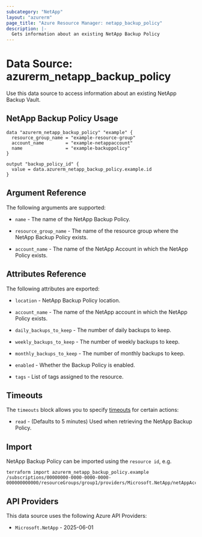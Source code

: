 ```yaml
---
subcategory: "NetApp"
layout: "azurerm"
page_title: "Azure Resource Manager: netapp_backup_policy"
description: |-
  Gets information about an existing NetApp Backup Policy
---
```


# Data Source: azurerm_netapp_backup_policy

Use this data source to access information about an existing NetApp Backup Vault.

## NetApp Backup Policy Usage

```hcl
data "azurerm_netapp_backup_policy" "example" {
  resource_group_name = "example-resource-group"
  account_name        = "example-netappaccount"
  name                = "example-backuppolicy"
}

output "backup_policy_id" {
  value = data.azurerm_netapp_backup_policy.example.id
}
```

## Argument Reference

The following arguments are supported:

* `name` - The name of the NetApp Backup Policy.

* `resource_group_name` - The name of the resource group where the NetApp Backup Policy exists.

* `account_name` - The name of the NetApp Account in which the NetApp Policy exists.

## Attributes Reference

The following attributes are exported:

* `location` - NetApp Backup Policy location.

* `account_name` - The name of the NetApp account in which the NetApp Policy exists.

* `daily_backups_to_keep` - The number of daily backups to keep.

* `weekly_backups_to_keep` - The number of weekly backups to keep.

* `monthly_backups_to_keep` - The number of monthly backups to keep.

* `enabled` - Whether the Backup Policy is enabled.

* `tags` - List of tags assigned to the resource.

## Timeouts

The `timeouts` block allows you to specify [timeouts](https://www.terraform.io/language/resources/syntax#operation-timeouts) for certain actions:

* `read` - (Defaults to 5 minutes) Used when retrieving the NetApp Backup Policy.

## Import

NetApp Backup Policy can be imported using the `resource id`, e.g.

```shell
terraform import azurerm_netapp_backup_policy.example /subscriptions/00000000-0000-0000-0000-000000000000/resourceGroups/group1/providers/Microsoft.NetApp/netAppAccounts/account1/backupPolicies/backuppolicy1
```

## API Providers
<!-- This section is generated, changes will be overwritten -->
This data source uses the following Azure API Providers:

* `Microsoft.NetApp` - 2025-06-01
